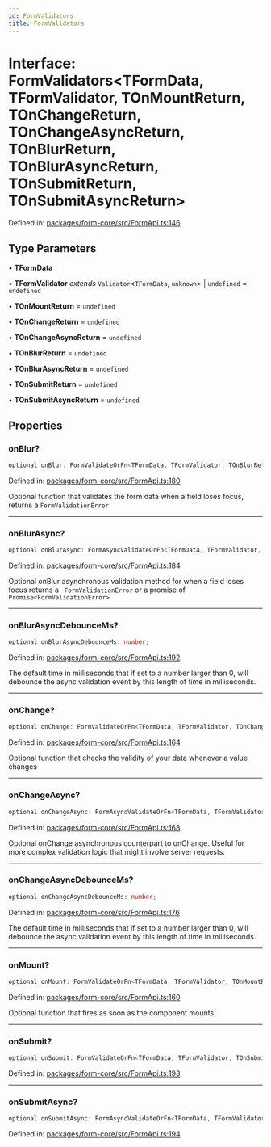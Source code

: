 ```yaml
---
id: FormValidators
title: FormValidators
---
```


# Interface: FormValidators\<TFormData, TFormValidator, TOnMountReturn, TOnChangeReturn, TOnChangeAsyncReturn, TOnBlurReturn, TOnBlurAsyncReturn, TOnSubmitReturn, TOnSubmitAsyncReturn\>

Defined in: [packages/form-core/src/FormApi.ts:146](https://github.com/TanStack/form/blob/main/packages/form-core/src/FormApi.ts#L146)

## Type Parameters

• **TFormData**

• **TFormValidator** *extends* `Validator`\<`TFormData`, `unknown`\> \| `undefined` = `undefined`

• **TOnMountReturn** = `undefined`

• **TOnChangeReturn** = `undefined`

• **TOnChangeAsyncReturn** = `undefined`

• **TOnBlurReturn** = `undefined`

• **TOnBlurAsyncReturn** = `undefined`

• **TOnSubmitReturn** = `undefined`

• **TOnSubmitAsyncReturn** = `undefined`

## Properties

### onBlur?

```ts
optional onBlur: FormValidateOrFn<TFormData, TFormValidator, TOnBlurReturn>;
```

Defined in: [packages/form-core/src/FormApi.ts:180](https://github.com/TanStack/form/blob/main/packages/form-core/src/FormApi.ts#L180)

Optional function that validates the form data when a field loses focus, returns a `FormValidationError`

***

### onBlurAsync?

```ts
optional onBlurAsync: FormAsyncValidateOrFn<TFormData, TFormValidator, TOnBlurAsyncReturn>;
```

Defined in: [packages/form-core/src/FormApi.ts:184](https://github.com/TanStack/form/blob/main/packages/form-core/src/FormApi.ts#L184)

Optional onBlur asynchronous validation method for when a field loses focus returns a ` FormValidationError` or a promise of `Promise<FormValidationError>`

***

### onBlurAsyncDebounceMs?

```ts
optional onBlurAsyncDebounceMs: number;
```

Defined in: [packages/form-core/src/FormApi.ts:192](https://github.com/TanStack/form/blob/main/packages/form-core/src/FormApi.ts#L192)

The default time in milliseconds that if set to a number larger than 0, will debounce the async validation event by this length of time in milliseconds.

***

### onChange?

```ts
optional onChange: FormValidateOrFn<TFormData, TFormValidator, TOnChangeReturn>;
```

Defined in: [packages/form-core/src/FormApi.ts:164](https://github.com/TanStack/form/blob/main/packages/form-core/src/FormApi.ts#L164)

Optional function that checks the validity of your data whenever a value changes

***

### onChangeAsync?

```ts
optional onChangeAsync: FormAsyncValidateOrFn<TFormData, TFormValidator, TOnChangeAsyncReturn>;
```

Defined in: [packages/form-core/src/FormApi.ts:168](https://github.com/TanStack/form/blob/main/packages/form-core/src/FormApi.ts#L168)

Optional onChange asynchronous counterpart to onChange. Useful for more complex validation logic that might involve server requests.

***

### onChangeAsyncDebounceMs?

```ts
optional onChangeAsyncDebounceMs: number;
```

Defined in: [packages/form-core/src/FormApi.ts:176](https://github.com/TanStack/form/blob/main/packages/form-core/src/FormApi.ts#L176)

The default time in milliseconds that if set to a number larger than 0, will debounce the async validation event by this length of time in milliseconds.

***

### onMount?

```ts
optional onMount: FormValidateOrFn<TFormData, TFormValidator, TOnMountReturn>;
```

Defined in: [packages/form-core/src/FormApi.ts:160](https://github.com/TanStack/form/blob/main/packages/form-core/src/FormApi.ts#L160)

Optional function that fires as soon as the component mounts.

***

### onSubmit?

```ts
optional onSubmit: FormValidateOrFn<TFormData, TFormValidator, TOnSubmitReturn>;
```

Defined in: [packages/form-core/src/FormApi.ts:193](https://github.com/TanStack/form/blob/main/packages/form-core/src/FormApi.ts#L193)

***

### onSubmitAsync?

```ts
optional onSubmitAsync: FormAsyncValidateOrFn<TFormData, TFormValidator, TOnSubmitAsyncReturn>;
```

Defined in: [packages/form-core/src/FormApi.ts:194](https://github.com/TanStack/form/blob/main/packages/form-core/src/FormApi.ts#L194)
